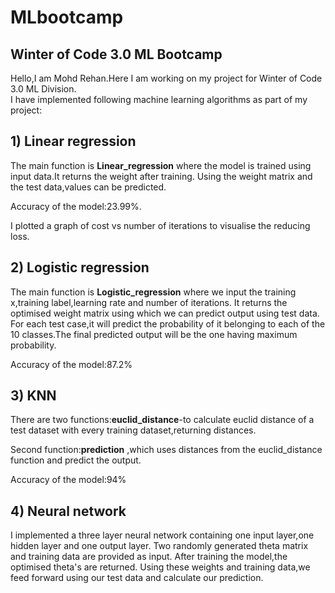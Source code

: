 # MLbootcamp
## Winter of Code 3.0 ML Bootcamp <br/>
Hello,I am Mohd Rehan.Here I am working on my project for Winter of Code 3.0 ML Division. <br/>
I have implemented following machine learning algorithms as part of my project:

## 1) Linear regression
The main function is **Linear_regression** where the model is trained using input data.It returns the weight after training.
Using the weight matrix and the test data,values can be predicted.

Accuracy of the model:23.99%.

I plotted a graph of cost vs number of iterations to visualise the reducing loss.

## 2) Logistic regression
The main function is **Logistic_regression** where we input the training x,training label,learning rate and number of iterations.
It returns the optimised weight matrix using which we can predict output using test data.
For each test case,it will predict the probability of it belonging to each of the 10 classes.The final predicted output will be the one having 
maximum probability.

Accuracy of the model:87.2%

## 3) KNN
There are two functions:**euclid_distance**-to calculate euclid distance of a test dataset with every training dataset,returning distances.

Second function:**prediction** ,which uses distances from the euclid_distance function and predict the output.

Accuracy of the model:94%

## 4) Neural network
I implemented a three layer neural network containing one input layer,one hidden layer and one output layer.
Two randomly generated theta matrix and training data are provided as input.
After training the model,the optimised theta's are returned.
Using these weights and training data,we feed forward using our test data and calculate our prediction.
